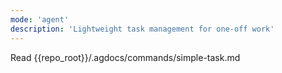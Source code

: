 ```yaml
---
mode: 'agent'
description: 'Lightweight task management for one-off work'
---
```


Read {{repo_root}}/.agdocs/commands/simple-task.md
